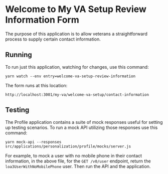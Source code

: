 # Welcome to My VA Setup Review Information Form

The purpose of this application is to allow veterans a straightforward process to supply certain contact information.

## Running

To run just this application, watching for changes, use this command:
```
yarn watch --env entry=welcome-va-setup-review-information
```

The form runs at this location:

```
http://localhost:3001/my-va/welcome-va-setup/contact-information
```

## Testing

The Profile application contains a suite of mock responses useful for setting up testing scenarios. To run a mock API utilizing those responses use this command:

```
yarn mock-api --responses src/applications/personalization/profile/mocks/server.js
```

For example, to mock a user with no mobile phone in their contact information, in the above file, for the `GET /v0/user` endpoint, return the `loa3UserWithNoMobilePhone` user. Then run the API and the application.